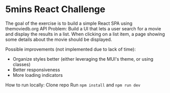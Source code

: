 # 5mins React Challenge
The goal of the exercise is to build a simple React SPA using themoviedb.org API
Problem:
Build a UI that lets a user search for a movie and display the results in a list. When clicking on a
list item, a page showing some details about the movie should be displayed.

Possible improvements (not implemented due to lack of time):
 - Organize styles better (either leveraging the MUI's theme, or using classes)
 - Better responsiveness
 - More loading indicators

How to run locally:
Clone repo
Run `npm install` and `npm run dev`
